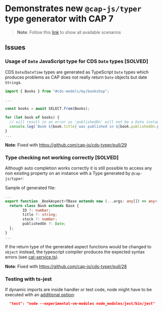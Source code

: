 # Demonstrates new `@cap-js/typer` type generator with CAP 7

> **Note**: Follow this [link](https://github.com/stockbal/cap-samples/tree/main) to show all available scenarios

## Issues

### Usage of `Date` JavaScript type for CDS `Date` types [SOLVED]

CDS `Date`/`DateTime` types are generated as TypeScript `Date` types which produces problems as CAP does not really return `Date` objects but date `String`s.

```ts
import { Books } from "#cds-models/my/bookshop";

...

const books = await SELECT.from(Books);

for (let book of books) {
  // will result in an error as 'publishedOn' will not be a Date instance
  console.log(`Book ${book.title} was published in ${book.publishedOn.getFullYear()}`);
}
...
```

**Note**: Fixed with <https://github.com/cap-js/cds-typer/pull/29>

### Type checking not working correctly [SOLVED]

Although auto completion works correctly it is still possible to access any non existing property on an instance with a Type generated by `@cap-js/typer`:

Sample of generated file:

```ts
...
export function _BookAspect<TBase extends new (...args: any[]) => any>(Base: TBase) {
  return class Book extends Base {
        ID ?: number;
        title ?: string;
        stock ?: number;
        publishedOn ?: Date;
  };
}
...
```

If the return type of the generated aspect functions would be changed to `object` instead, the typescript compiler produces the expected syntax errors (see [cat-service.ts](./srv/cat-service.ts)).

**Note**: Fixed with <https://github.com/cap-js/cds-typer/pull/28>

### Testing with ts-jest

If dynamic imports are inside handler or test code, node might have to be executed with an [additional option](https://jestjs.io/docs/ecmascript-modules):

```json
  "test": "node --experimental-vm-modules node_modules/jest/bin/jest"
```

